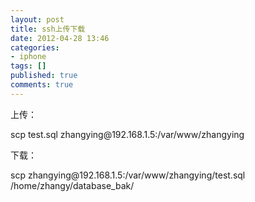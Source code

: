 ```yaml
---
layout: post
title: ssh上传下载
date: 2012-04-28 13:46
categories:
- iphone
tags: []
published: true
comments: true
---
```

<p><p>上传：</p>
<p>scp test.sql zhangying@192.168.1.5:/var/www/zhangying</p>
<p>下载：</p>
<p>scp zhangying@192.168.1.5:/var/www/zhangying/test.sql /home/zhangy/database_bak/</p></p>
